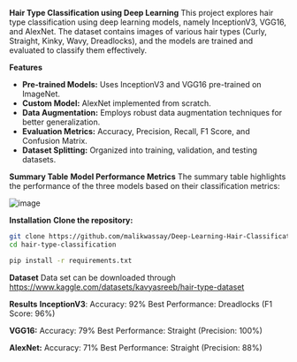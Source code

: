 **Hair Type Classification using Deep Learning**
This project explores hair type classification using deep learning models, namely InceptionV3, VGG16, and AlexNet. The dataset contains images of various hair types (Curly, Straight, Kinky, Wavy, Dreadlocks), and the models are trained and evaluated to classify them effectively.

**Features**
  - **Pre-trained Models:** Uses InceptionV3 and VGG16 pre-trained on ImageNet.
  - **Custom Model:** AlexNet implemented from scratch.
  - **Data Augmentation:** Employs robust data augmentation techniques for better generalization.
  - **Evaluation Metrics:** Accuracy, Precision, Recall, F1 Score, and Confusion Matrix.
  - **Dataset Splitting:** Organized into training, validation, and testing datasets.

**Summary Table**
**Model Performance Metrics**
The summary table highlights the performance of the three models based on their classification metrics:

![image](https://github.com/user-attachments/assets/c8bb3592-a3f0-4e52-97d6-0c7e991f7015)

**Installation**
**Clone the repository:**

```bash
git clone https://github.com/malikwassay/Deep-Learning-Hair-Classification.git
cd hair-type-classification
```

```bash
pip install -r requirements.txt
```


**Dataset**
Data set can be downloaded through https://www.kaggle.com/datasets/kavyasreeb/hair-type-dataset

**Results**
**InceptionV3**:
Accuracy: 92%
Best Performance: Dreadlocks (F1 Score: 96%)

**VGG16:**
Accuracy: 79%
Best Performance: Straight (Precision: 100%)

**AlexNet:**
Accuracy: 71%
Best Performance: Straight (Precision: 88%)

